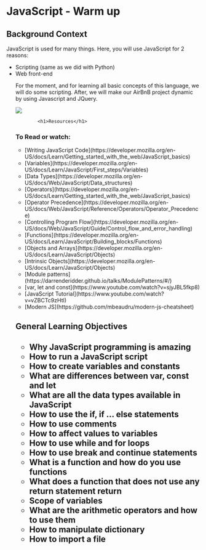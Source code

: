 <h1>JavaScript - Warm up</h1>
<h2>Background Context</h2>
<p>JavaScript is used for many things. Here, you will use JavaScript for 2 reasons:<p>
<ul>
  <li>Scripting (same as we did with Python)</li>
  <li>Web front-end</li>
<p>For the moment, and for learning all basic concepts of this language, we will do some scripting. After, we will make our AirBnB project dynamic by using Javascript and JQuery.</p>
  <img src="https://github.com/iranziprince01/alu-higher_level_programming/assets/116654088/237184cb-f405-4047-a975-6e099e0b5920">
            
            <h1>Resources</h1>
  <h3>To Read or watch:</h3>
  
<ul>
  <li>[Writing JavaScript Code](https://developer.mozilla.org/en-US/docs/Learn/Getting_started_with_the_web/JavaScript_basics)</li>
  
  <li>[Variables](https://developer.mozilla.org/en-US/docs/Learn/JavaScript/First_steps/Variables)</li>
  
  <li>[Data Types](https://developer.mozilla.org/en-US/docs/Web/JavaScript/Data_structures)</li>
  
  <li>[Operators](https://developer.mozilla.org/en-US/docs/Learn/Getting_started_with_the_web/JavaScript_basics)</li>
  
            
<li>[Operator Precedence](https://developer.mozilla.org/en-US/docs/Web/JavaScript/Reference/Operators/Operator_Precedence)</li>
  
            
<li>[Controlling Program Flow](https://developer.mozilla.org/en-US/docs/Web/JavaScript/Guide/Control_flow_and_error_handling)</li>
  
            
<li>[Functions](https://developer.mozilla.org/en-US/docs/Learn/JavaScript/Building_blocks/Functions)</li>
  
            
  <li>[Objects and Arrays](https://developer.mozilla.org/en-US/docs/Learn/JavaScript/Objects)</li>
  
            
  <li>[Intrinsic Objects](https://developer.mozilla.org/en-US/docs/Learn/JavaScript/Objects)</li>
  
            
  <li>[Module patterns](https://darrenderidder.github.io/talks/ModulePatterns/#/)</li>
  
            
  <li>[var, let and const](https://www.youtube.com/watch?v=sjyJBL5fkp8)</li>
  
            
  <li>[JavaScript Tutorial](https://www.youtube.com/watch?v=vZBCTc9zHtI)</li>
  
            
  <li>[Modern JS](https://github.com/mbeaudru/modern-js-cheatsheet)</li>
 
  </ul>
            
 <h2>General Learning Objectives<h2>
<ul>
            <li>Why JavaScript programming is amazing</li>
            <li>How to run a JavaScript script</li>
            <li>How to create variables and constants</li>
            <li>What are differences between var, const and let</li>
            <li>What are all the data types available in JavaScript</li>
            <li>How to use the if, if ... else statements</li>
            <li>How to use comments</li>
            <li>How to affect values to variables</li>
            <li>How to use while and for loops</li>
            <li>How to use break and continue statements</li>
            <li>What is a function and how do you use functions</li>
            <li>What does a function that does not use any return statement return</li>
            <li>Scope of variables</li>
            <li>What are the arithmetic operators and how to use them</li>
            <li>How to manipulate dictionary</li>
            <li>How to import a file</li>
